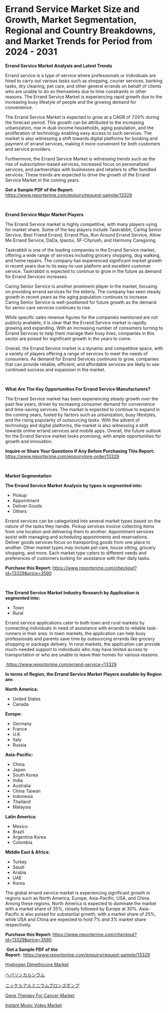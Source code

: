 <p><h1>Errand Service Market Size and Growth, Market Segmentation, Regional and Country Breakdowns, and Market Trends for Period from 2024 -  2031</h1></p><p><strong>Errand Service Market Analysis and Latest Trends</strong></p>
<p><p>Errand service is a type of service where professionals or individuals are hired to carry out various tasks such as shopping, courier services, banking tasks, dry cleaning, pet care, and other general errands on behalf of clients who are unable to do so themselves due to time constraints or other reasons. The Errand Service Market is experiencing rapid growth due to the increasing busy lifestyle of people and the growing demand for convenience.</p><p>The Errand Service Market is expected to grow at a CAGR of 7.00% during the forecast period. This growth can be attributed to the increasing urbanization, rise in dual-income households, aging population, and the proliferation of technology enabling easy access to such services. The market is also witnessing a shift towards digital platforms for booking and payment of errand services, making it more convenient for both customers and service providers.</p><p>Furthermore, the Errand Service Market is witnessing trends such as the rise of subscription-based services, increased focus on personalized services, and partnerships with businesses and retailers to offer bundled services. These trends are expected to drive the growth of the Errand Service Market in the coming years.</p></p>
<p><strong>Get a Sample PDF of the Report:&nbsp;</strong> <a href="https://www.reportprime.com/enquiry/request-sample/13329">https://www.reportprime.com/enquiry/request-sample/13329</a></p>
<p>&nbsp;</p>
<p><strong>Errand Service Major Market Players</strong></p>
<p><p>The Errand Service market is highly competitive, with many players vying for market share. Some of the key players include Taskrabbit, Caring Senior Service, Best Friend Errand, Errand Plus, Run Around Errand Service, Allow Me Errand Service, DaDa, Ipaotui, SF-Cityrush, and Harmony Caregiving.</p><p>Taskrabbit is one of the leading companies in the Errand Service market, offering a wide range of services including grocery shopping, dog walking, and home repairs. The company has experienced significant market growth in recent years due to its easy-to-use platform and excellent customer service. Taskrabbit is expected to continue to grow in the future as demand for Errand Services increases.</p><p>Caring Senior Service is another prominent player in the market, focusing on providing errand services for the elderly. The company has seen steady growth in recent years as the aging population continues to increase. Caring Senior Service is well-positioned for future growth as the demand for senior care services continues to rise.</p><p>While specific sales revenue figures for the companies mentioned are not publicly available, it is clear that the Errand Service market is rapidly growing and expanding. With an increasing number of consumers turning to Errand Services to help them manage their busy lives, companies in this sector are poised for significant growth in the years to come.</p><p>Overall, the Errand Service market is a dynamic and competitive space, with a variety of players offering a range of services to meet the needs of consumers. As demand for Errand Services continues to grow, companies that can provide reliable, efficient, and affordable services are likely to see continued success and expansion in the market.</p></p>
<p>&nbsp;</p>
<p><strong>What Are The Key Opportunities For Errand Service Manufacturers?</strong></p>
<p><p>The Errand Service market has been experiencing steady growth over the past few years, driven by increasing consumer demand for convenience and time-saving services. The market is expected to continue to expand in the coming years, fueled by factors such as urbanization, busy lifestyles, and the rising popularity of outsourcing tasks. With the advent of technology and digital platforms, the market is also witnessing a shift towards online errand services and mobile apps. Overall, the future outlook for the Errand Service market looks promising, with ample opportunities for growth and innovation.</p></p>
<p><strong>Inquire or Share Your Questions If Any Before Purchasing This Report:</strong> <a href="https://www.reportprime.com/enquiry/pre-order/13329">https://www.reportprime.com/enquiry/pre-order/13329</a></p>
<p>&nbsp;</p>
<p><strong>Market Segmentation</strong></p>
<p><strong>The Errand Service Market Analysis by types is segmented into:</strong></p>
<p><ul><li>Pickup</li><li>Appointment</li><li>Deliver Goods</li><li>Others</li></ul></p>
<p><p>Errand services can be categorized into several market types based on the nature of the tasks they handle. Pickup services involve collecting items from one location and delivering them to another. Appointment services assist with managing and scheduling appointments and reservations. Deliver goods services focus on transporting goods from one place to another. Other market types may include pet care, house sitting, grocery shopping, and more. Each market type caters to different needs and preferences of customers looking for assistance with their daily tasks.</p></p>
<p><strong>Purchase this Report:&nbsp;</strong><a href="https://www.reportprime.com/checkout?id=13329&price=3590">https://www.reportprime.com/checkout?id=13329&price=3590</a></p>
<p>&nbsp;</p>
<p><strong>The Errand Service Market Industry Research by Application is segmented into:</strong></p>
<p><ul><li>Town</li><li>Rural</li></ul></p>
<p><p>Errand service applications cater to both town and rural markets by connecting individuals in need of assistance with errands to reliable task-runners in their area. In town markets, the application can help busy professionals and parents save time by outsourcing errands like grocery shopping or package delivery. In rural markets, the application can provide much-needed support to individuals who may have limited access to transportation or who are unable to leave their homes for various reasons.</p></p>
<p><a href="https://www.reportprime.com/errand-service-r13329">&nbsp;https://www.reportprime.com/errand-service-r13329</a></p>
<p><strong>In terms of Region, the Errand Service Market Players available by Region are:</strong></p>
<p>
    <p> <strong> North America: </strong>
        <ul>
            <li>United States</li>
            <li>Canada</li>
        </ul>
        </p> 
    <p> <strong> Europe: </strong>
        <ul>
            <li>Germany</li>
            <li>France</li>
            <li>U.K.</li>
            <li>Italy</li>
            <li>Russia</li>
        </ul>
        </p> 
    <p> <strong> Asia-Pacific: </strong>
        <ul>
            <li>China</li>
            <li>Japan</li>
            <li>South Korea</li>
            <li>India</li>
            <li>Australia</li>
            <li>China Taiwan</li>
            <li>Indonesia</li>
            <li>Thailand</li>
            <li>Malaysia</li>
        </ul>
        </p> 
    <p> <strong> Latin America: </strong>
        <ul>
            <li>Mexico</li>
            <li>Brazil</li>
            <li>Argentina Korea</li>
            <li>Colombia</li>
        </ul>
        </p> 
    <p> <strong> Middle East & Africa: </strong>
        <ul>
            <li>Turkey</li>
            <li>Saudi</li>
            <li>Arabia</li>
            <li>UAE</li>
            <li>Korea</li>
        </ul>
    </p>
    </p>
<p><p>The global errand service market is experiencing significant growth in regions such as North America, Europe, Asia-Pacific, USA, and China. Among these regions, North America is expected to dominate the market with a market share of 35%, closely followed by Europe at 30%. Asia-Pacific is also poised for substantial growth, with a market share of 25%, while USA and China are expected to hold 7% and 3% market share respectively.</p></p>
<p><strong>Purchase this Report: </strong><a href="https://www.reportprime.com/checkout?id=13329&price=3590">https://www.reportprime.com/checkout?id=13329&price=3590</a></p>
<p>&nbsp;<strong>Get a Sample PDF of the Report:&nbsp;&nbsp;</strong><a href="https://www.reportprime.com/enquiry/request-sample/13329">https://www.reportprime.com/enquiry/request-sample/13329</a></p>
<p><strong></strong></p>
<p><p><a href="https://issuu.com/reportprime-2/docs/hydrogen-dimethicone-market-size-2030.pptx">Hydrogen Dimethicone Market</a></p><p><a href="https://github.com/EthanMorar2011/Market-Research-Report-List-1/blob/main/529913924434.md">ヘパリンカルシウム</a></p><p><a href="https://github.com/dzy793153605/Market-Research-Report-List-1/blob/main/714301724433.md">ニッケルアルミニウムブロンズポンプ</a></p><p><a href="https://github.com/jj19131/Market-Research-Report-List-2/blob/main/gene-therapy-for-cancer-market.md">Gene Therapy For Cancer Market</a></p><p><a href="https://github.com/marloy8/Market-Research-Report-List-4/blob/main/instant-music-video-market.md">Instant Music Video Market</a></p></p>